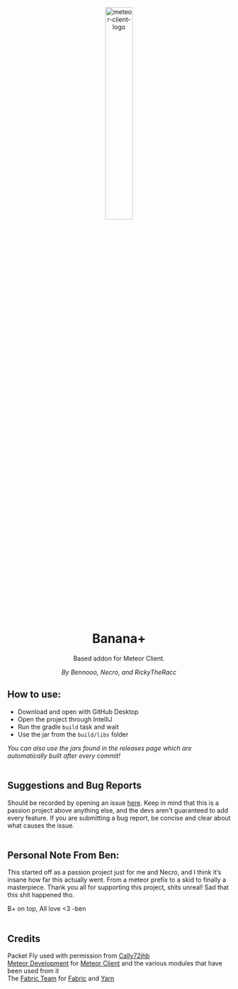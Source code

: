 <p align="center">
<img src="https://raw.githubusercontent.com/Bennooo/banana-for-everyone/main/src/main/resources/assets/textures/logo1.png" alt="meteor-client-logo" width="35%"/>
</p>

<h1 align="center">Banana+</h1>

<p align="center">Based addon for Meteor Client.</p>
<p align="center"><i>By Bennooo, Necro, and RickyTheRacc</i></p>

## How to use:
- Download and open with GitHub Desktop
- Open the project through IntelliJ
- Run the gradle `build` task and wait
- Use the jar from the `build/libs` folder

*You can also use the jars found in the releases page which are automatically built after every commit!*
<br>
<br>
## Suggestions and Bug Reports
Should be recorded by opening an issue [here](https://github.com/Bennooo/banana-for-everyone/issues/new/choose).
Keep in mind that this is a passion project above anything else, and the devs aren't guaranteed to add every feature.
If you are submitting a bug report, be concise and clear about what causes the issue.
<br>
<br>
## Personal Note From Ben:
This started off as a passion project just for me and Necro, and I think it’s insane how far this actually went. From a meteor prefix to a skid to finally a masterpiece. Thank you all for supporting this project, shits unreal! Sad that this shit happened tho.

B+ on top, All love <3 -ben
<br>
<br>
## Credits
Packet Fly used with permission from [Cally72jhb](https://github.com/cally72jhb)<br>
[Meteor Development](https://github.com/MeteorDevelopment) for [Meteor Client](https://github.com/MeteorDevelopment/meteor-client) and the various modules that have been used from it<br>
The [Fabric Team](https://github.com/FabricMC) for [Fabric](https://github.com/FabricMC/fabric-loader) and [Yarn](https://github.com/FabricMC/yarn)

